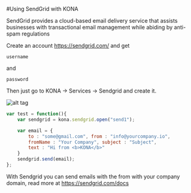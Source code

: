 #Using SendGrid with KONA

SendGrid provides a cloud-based email delivery service that assists businesses with transactional email management while abiding by anti-spam regulations

Create an account https://sendgrid.com/ and get

```
username
```
and

```
password
```

Then just go to KONA -> Services -> Sendgrid and create it.

![alt tag](http://i.imgur.com/YtpurML.png)

```js
var test = function(){
    var sendgrid = kona.sendgrid.open("send1");

    var email = {
    	to : "some@gmail.com", from : "info@yourcompany.io",
    	fromName : "Your Company", subject : "Subject",
    	text : "Hi from <b>KONA</b>"
    }
    sendgrid.send(email);
};
```

With Sendgrid you can send emails with the from with your company domain, read more at https://sendgrid.com/docs


